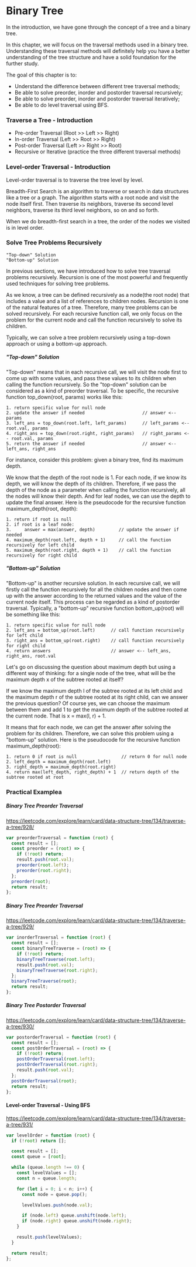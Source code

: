 # Binary Tree

In the introduction, we have gone through the concept of a tree and a binary tree.

In this chapter, we will focus on the traversal methods used in a binary tree. Understanding these traversal methods will definitely help you have a better understanding of the tree structure and have a solid foundation for the further study.

The goal of this chapter is to:

- Understand the difference between different tree traversal methods;
- Be able to solve preorder, inorder and postorder traversal recursively;
- Be able to solve preorder, inorder and postorder traversal iteratively;
- Be able to do level traversal using BFS.

### Traverse a Tree - Introduction

- Pre-order Traversal (Root >> Left >> Right)
- In-order Traversal (Left >> Root >> Right)
- Post-order Traversal (Left >> Right >> Root)
- Recursive or Iterative (practice the three different traversal methods)

### Level-order Traversal - Introduction

Level-order traversal is to traverse the tree level by level.

Breadth-First Search is an algorithm to traverse or search in data structures like a tree or a graph. The algorithm starts with a root node and visit the node itself first. Then traverse its neighbors, traverse its second level neighbors, traverse its third level neighbors, so on and so forth.

When we do breadth-first search in a tree, the order of the nodes we visited is in level order.

### Solve Tree Problems Recursively

```
"Top-down" Solution
"Bottom-up" Solution
```

In previous sections, we have introduced how to solve tree traversal problems recursively. Recursion is one of the most powerful and frequently used techniques for solving tree problems.

As we know, a tree can be defined recursively as a node(the root node) that includes a value and a list of references to children nodes. Recursion is one of the natural features of a tree. Therefore, many tree problems can be solved recursively. For each recursive function call, we only focus on the problem for the current node and call the function recursively to solve its children.

Typically, we can solve a tree problem recursively using a top-down approach or using a bottom-up approach.

##### "Top-down" Solution

"Top-down" means that in each recursive call, we will visit the node first to come up with some values, and pass these values to its children when calling the function recursively. So the "top-down" solution can be considered as a kind of preorder traversal. To be specific, the recursive function top_down(root, params) works like this:

```
1. return specific value for null node
2. update the answer if needed                      // answer <-- params
3. left_ans = top_down(root.left, left_params)      // left_params <-- root.val, params
4. right_ans = top_down(root.right, right_params)   // right_params <-- root.val, params
5. return the answer if needed                      // answer <-- left_ans, right_ans
```

For instance, consider this problem: given a binary tree, find its maximum depth.

We know that the depth of the root node is 1. For each node, if we know its depth, we will know the depth of its children. Therefore, if we pass the depth of the node as a parameter when calling the function recursively, all the nodes will know their depth. And for leaf nodes, we can use the depth to update the final answer. Here is the pseudocode for the recursive function maximum_depth(root, depth):

```
1. return if root is null
2. if root is a leaf node:
3.     answer = max(answer, depth)         // update the answer if needed
4. maximum_depth(root.left, depth + 1)     // call the function recursively for left child
5. maximum_depth(root.right, depth + 1)    // call the function recursively for right child
```

##### "Bottom-up" Solution

"Bottom-up" is another recursive solution. In each recursive call, we will firstly call the function recursively for all the children nodes and then come up with the answer according to the returned values and the value of the current node itself. This process can be regarded as a kind of postorder traversal. Typically, a "bottom-up" recursive function bottom_up(root) will be something like this:

```
1. return specific value for null node
2. left_ans = bottom_up(root.left)      // call function recursively for left child
3. right_ans = bottom_up(root.right)    // call function recursively for right child
4. return answers                       // answer <-- left_ans, right_ans, root.val
```

Let's go on discussing the question about maximum depth but using a different way of thinking: for a single node of the tree, what will be the maximum depth x of the subtree rooted at itself?

If we know the maximum depth l of the subtree rooted at its left child and the maximum depth r of the subtree rooted at its right child, can we answer the previous question? Of course yes, we can choose the maximum between them and add 1 to get the maximum depth of the subtree rooted at the current node. That is x = max(l, r) + 1.

It means that for each node, we can get the answer after solving the problem for its children. Therefore, we can solve this problem using a "bottom-up" solution. Here is the pseudocode for the recursive function maximum_depth(root):

```
1. return 0 if root is null                 // return 0 for null node
2. left_depth = maximum_depth(root.left)
3. right_depth = maximum_depth(root.right)
4. return max(left_depth, right_depth) + 1  // return depth of the subtree rooted at root
```

### Practical Examplea

##### Binary Tree Preorder Traversal

https://leetcode.com/explore/learn/card/data-structure-tree/134/traverse-a-tree/928/

```javascript
var preorderTraversal = function (root) {
  const result = [];
  const preorder = (root) => {
    if (!root) return;
    result.push(root.val);
    preorder(root.left);
    preorder(root.right);
  };
  preorder(root);
  return result;
};
```

##### Binary Tree Preorder Traversal

https://leetcode.com/explore/learn/card/data-structure-tree/134/traverse-a-tree/929/

```javascript
var inorderTraversal = function (root) {
  const result = [];
  const binaryTreeTraverse = (root) => {
    if (!root) return;
    binaryTreeTraverse(root.left);
    result.push(root.val);
    binaryTreeTraverse(root.right);
  };
  binaryTreeTraverse(root);
  return result;
};
```

##### Binary Tree Postorder Traversal

https://leetcode.com/explore/learn/card/data-structure-tree/134/traverse-a-tree/930/

```javascript
var postorderTraversal = function (root) {
  const result = [];
  const postOrderTraversal = (root) => {
    if (!root) return;
    postOrderTraversal(root.left);
    postOrderTraversal(root.right);
    result.push(root.val);
  };
  postOrderTraversal(root);
  return result;
};
```

#### Level-order Traversal - Using BFS

https://leetcode.com/explore/learn/card/data-structure-tree/134/traverse-a-tree/931/

```javascript
var levelOrder = function (root) {
  if (!root) return [];

  const result = [];
  const queue = [root];

  while (queue.length !== 0) {
    const levelValues = [];
    const n = queue.length;

    for (let i = 0; i < n; i++) {
      const node = queue.pop();

      levelValues.push(node.val);

      if (node.left) queue.unshift(node.left);
      if (node.right) queue.unshift(node.right);
    }

    result.push(levelValues);
  }

  return result;
};
```
